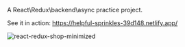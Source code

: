 A React\Redux\backend\async practice project.

See it in action: https://helpful-sprinkles-39d148.netlify.app/

![react-redux-shop-minimized](https://github.com/nimroddanielmaayan/Redux-Shop-V1/assets/30357578/9d915637-71b7-4900-aa03-57b5532c455f)
